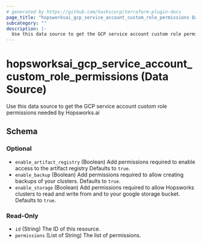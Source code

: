 ```yaml
---
# generated by https://github.com/hashicorp/terraform-plugin-docs
page_title: "hopsworksai_gcp_service_account_custom_role_permissions Data Source - terraform-provider-hopsworksai"
subcategory: ""
description: |-
  Use this data source to get the GCP service account custom role permissions needed by Hopsworks.ai
---
```


# hopsworksai_gcp_service_account_custom_role_permissions (Data Source)

Use this data source to get the GCP service account custom role permissions needed by Hopsworks.ai



<!-- schema generated by tfplugindocs -->
## Schema

### Optional

- `enable_artifact_registry` (Boolean) Add permissions required to enable access to the artifact registry Defaults to `true`.
- `enable_backup` (Boolean) Add permissions required to allow creating backups of your clusters. Defaults to `true`.
- `enable_storage` (Boolean) Add permissions required to allow Hopsworks clusters to read and write from and to your google storage bucket. Defaults to `true`.

### Read-Only

- `id` (String) The ID of this resource.
- `permissions` (List of String) The list of permissions.
